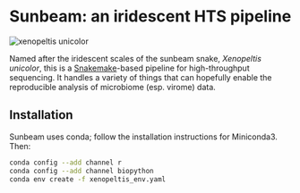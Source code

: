 # Sunbeam: an iridescent HTS pipeline

![xenopeltis unicolor](https://upload.wikimedia.org/wikipedia/commons/thumb/d/dd/Sunbeam_Snake_%28Xenopeltis_unicolor%29_%287121228691%29.jpg/320px-Sunbeam_Snake_%28Xenopeltis_unicolor%29_%287121228691%29.jpg) 

Named after the iridescent scales of the sunbeam snake, _Xenopeltis unicolor_, this is a [Snakemake](https://bitbucket.org/snakemake/snakemake/)-based pipeline for high-throughput sequencing. It handles a variety of things that can hopefully enable the reproducible analysis of microbiome (esp. virome) data.

## Installation

Sunbeam uses conda; follow the installation instructions for Miniconda3. Then:

```sh
conda config --add channel r
conda config --add channel biopython
conda env create -f xenopeltis_env.yaml
```
